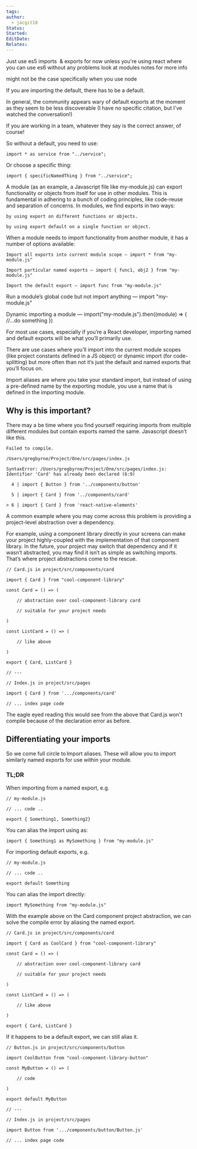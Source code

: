 ```yaml
---
tags: 
author:
  - jacgit18
Status: 
Started: 
EditDate: 
Relates:
---
```


Just use es5 imports  & exports for now unless you're using react where you can use es6 without any problems look at modules notes for more info

might not be the case specifically when you use node


If you are importing the default, there has to be a default. 

In general, the community appears wary of default exports at the moment as they seem to be less discoverable (I have no specific citation, but I've watched the conversation!) 

If you are working in a team, whatever they say is the correct answer, of course! 

So without a default, you need to use: 

```
import * as service from "../service"; 
```
Or choose a specific thing: 

```
import { specificNamedThing } from "../service"; 
```

A module (as an example, a Javascript file like my-module.js) can export functionality or objects from itself for use in other modules. This is fundamental in adhering to a bunch of coding principles, like code-reuse and separation of concerns. In modules, we find exports in two ways: 

	by using export on different functions or objects. 

	by using export default on a single function or object. 

When a module needs to import functionality from another module, it has a number of options available: 

	Import all exports into current module scope — import * from "my-module.js" 

	Import particular named exports — import { func1, obj2 } from "my-module.js" 

	Import the default export — import func from "my-module.js" 

Run a module’s global code but not import anything — import "my-module.js" 

Dynamic importing a module — import("my-module.js").then((module) => { //...do something }) 

For most use cases, especially if you’re a React developer, importing named and default exports will be what you’ll primarily use. 

There are use cases where you’ll import into the current module scopes (like project constants defined in a JS object) or dynamic import (for code-splitting) but more often than not it’s just the default and named exports that you’ll focus on. 

Import aliases are where you take your standard import, but instead of using a pre-defined name by the exporting module, you use a name that is defined in the importing module. 

## Why is this important? 

There may a be time where you find yourself requiring imports from multiple different modules but contain exports named the same. Javascript doesn’t like this. 

```
Failed to compile. 

/Users/gregbyrne/Project/One/src/pages/index.js 

SyntaxError: /Users/gregbyrne/Project/One/src/pages/index.js: Identifier 'Card' has already been declared (6:9) 

  4 | import { Button } from '../components/button' 

  5 | import { Card } from '../components/card' 

> 6 | import { Card } from 'react-native-elements' 
```

A common example where you may come across this problem is providing a project-level abstraction over a dependency. 

For example, using a component library directly in your screens can make your project highly-coupled with the implementation of that component library. In the future, your project may switch that dependency and if it wasn’t abstracted, you may find it isn’t as simple as switching imports. That’s where project abstractions come to the rescue. 

```
// Card.js in project/src/components/card 

import { Card } from "cool-component-library" 

const Card = () => ( 

    // abstraction over cool-component-library card  

    // suitable for your project needs 

) 

const ListCard = () => ( 

    // like above 

) 

export { Card, ListCard } 

// --- 

// Index.js in project/src/pages 

import { Card } from '.../components/card' 

// ... index page code 
```

The eagle eyed reading this would see from the above that Card.js won't compile because of the declaration error as before. 

## Differentiating your imports 

So we come full circle to Import aliases. These will allow you to import similarly named exports for use within your module. 

### TL;DR 

When importing from a named export, e.g. 

```
// my-module.js 

// ... code .. 

export { Something1, Something2} 
```

You can alias the import using as: 

```
import { Something1 as MySomething } from "my-module.js" 
```

For importing default exports, e.g. 

```
// my-module.js 

// ... code .. 

export default Something 
```

You can alias the import directly: 

```
import MySomething from "my-module.js" 
```

With the example above on the Card component project abstraction, we can solve the compile error by aliasing the named export. 

```
// Card.js in project/src/components/card 

import { Card as CoolCard } from "cool-component-library" 

const Card = () => ( 

    // abstraction over cool-component-library card  

    // suitable for your project needs 

) 

const ListCard = () => ( 

    // like above 

) 

export { Card, ListCard } 
```

If it happens to be a default export, we can still alias it. 

```
// Button.js in project/src/components/button 

import CoolButton from "cool-component-library-button" 

const MyButton = () => ( 

    // code 

) 

export default MyButton 

// --- 

// Index.js in project/src/pages 

import Button from '.../components/button/Button.js' 

// ... index page code
```